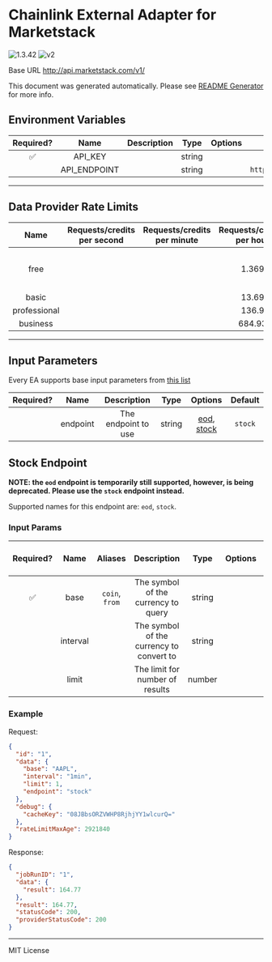 # Chainlink External Adapter for Marketstack

![1.3.42](https://img.shields.io/github/package-json/v/smartcontractkit/external-adapters-js?filename=packages/sources/marketstack/package.json) ![v2](https://img.shields.io/badge/framework%20version-v2-blueviolet)

Base URL http://api.marketstack.com/v1/

This document was generated automatically. Please see [README Generator](../../scripts#readme-generator) for more info.

## Environment Variables

| Required? |     Name     | Description |  Type  | Options |             Default              |
| :-------: | :----------: | :---------: | :----: | :-----: | :------------------------------: |
|    ✅     |   API_KEY    |             | string |         |                                  |
|           | API_ENDPOINT |             | string |         | `http://api.marketstack.com/v1/` |

---

## Data Provider Rate Limits

|     Name     | Requests/credits per second | Requests/credits per minute | Requests/credits per hour |            Note             |
| :----------: | :-------------------------: | :-------------------------: | :-----------------------: | :-------------------------: |
|     free     |                             |                             |           1.369           | only mentions monthly limit |
|    basic     |                             |                             |           13.69           |                             |
| professional |                             |                             |           136.9           |                             |
|   business   |                             |                             |          684.93           |                             |

---

## Input Parameters

Every EA supports base input parameters from [this list](../../core/bootstrap#base-input-parameters)

| Required? |   Name   |     Description     |  Type  |                     Options                      | Default |
| :-------: | :------: | :-----------------: | :----: | :----------------------------------------------: | :-----: |
|           | endpoint | The endpoint to use | string | [eod](#stock-endpoint), [stock](#stock-endpoint) | `stock` |

## Stock Endpoint

**NOTE: the `eod` endpoint is temporarily still supported, however, is being deprecated. Please use the `stock` endpoint instead.**

Supported names for this endpoint are: `eod`, `stock`.

### Input Params

| Required? |   Name   |    Aliases     |               Description                |  Type  | Options | Default | Depends On | Not Valid With |
| :-------: | :------: | :------------: | :--------------------------------------: | :----: | :-----: | :-----: | :--------: | :------------: |
|    ✅     |   base   | `coin`, `from` |   The symbol of the currency to query    | string |         |         |            |                |
|           | interval |                | The symbol of the currency to convert to | string |         | `1min`  |            |                |
|           |  limit   |                |     The limit for number of results      | number |         |   `1`   |            |                |

### Example

Request:

```json
{
  "id": "1",
  "data": {
    "base": "AAPL",
    "interval": "1min",
    "limit": 1,
    "endpoint": "stock"
  },
  "debug": {
    "cacheKey": "08JBbsORZVWHP8RjhjYY1wlcurQ="
  },
  "rateLimitMaxAge": 2921840
}
```

Response:

```json
{
  "jobRunID": "1",
  "data": {
    "result": 164.77
  },
  "result": 164.77,
  "statusCode": 200,
  "providerStatusCode": 200
}
```

---

MIT License
